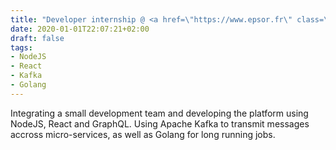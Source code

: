 ```yaml
---
title: "Developer internship @ <a href=\"https://www.epsor.fr\" class=\"text-blue-800 transition duration-75 ease-in-out hover:text-blue-900\">Epsor</a>"
date: 2020-01-01T22:07:21+02:00
draft: false
tags: 
- NodeJS
- React
- Kafka
- Golang
---
```


Integrating a small development team and developing the platform using NodeJS, React and GraphQL. Using Apache Kafka to transmit messages accross micro-services, as well as Golang for long running jobs.
